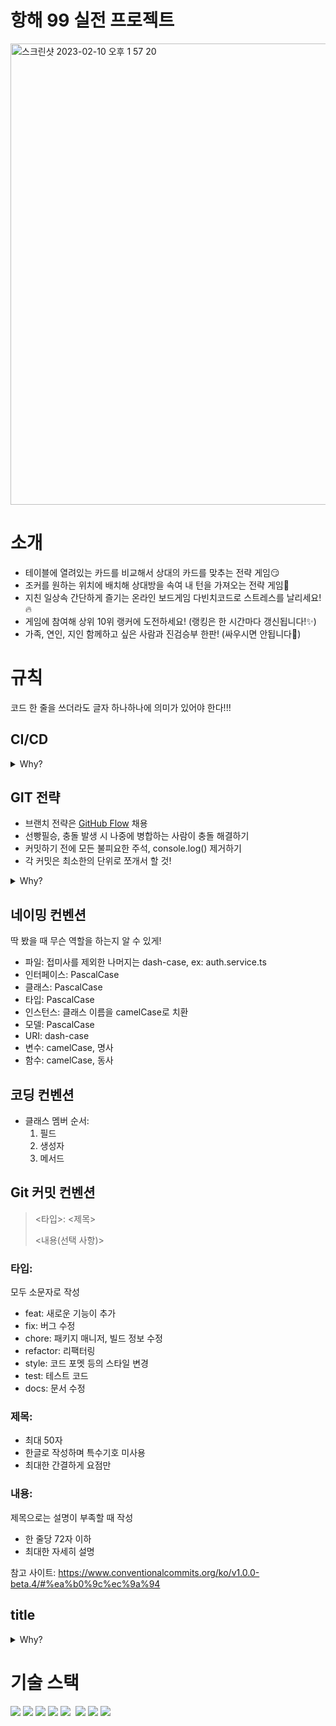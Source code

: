 # 항해 99 실전 프로젝트

<img width="738" alt="스크린샷 2023-02-10 오후 1 57 20" src="https://user-images.githubusercontent.com/117972533/218005049-a2cd84d1-05fb-4022-abbe-ae374472e1b9.png">


# 소개

* 테이블에 열려있는 카드를 비교해서 상대의 카드를 맞추는 전략 게임😏
* 조커를 원하는 위치에 배치해 상대방을 속여 내 턴을 가져오는 전략 게임🤥
* 지친 일상속 간단하게 즐기는 온라인 보드게임 다빈치코드로 스트레스를 날리세요!🔥
* 게임에 참여해 상위 10위 랭커에 도전하세요! (랭킹은 한 시간마다 갱신됩니다!✨)
* 가족, 연인, 지인 함께하고 싶은 사람과 진검승부 한판! (싸우시면 안됩니다🙏)

# 규칙

코드 한 줄을 쓰더라도 글자 하나하나에 의미가 있어야 한다!!!

## CI/CD

<details>
<summary>Why?</summary>
<p>
여러 프로젝트를 진행하다 자연스레 중요하다 생각되는 점이 있었는데, 바로 즉각적인 피드백과 지속적인 품질 유지다. 이를 극대화한 것이 바로 CI는 개념이며 여기서 조금 더 나아간 CI/CD가 있다. 추가로 CI/CD가 속도와 효율은 추구한다는 점이 지금 상황에서 이를 채용하기에 충분했다.
</p>
</details>

## GIT 전략

- 브랜치 전략은 [GitHub Flow](https://subicura.com/git/guide/github-flow.html#github-flow-%E1%84%87%E1%85%A1%E1%86%BC%E1%84%89%E1%85%B5%E1%86%A8) 채용
- 선빵필승, 충돌 발생 시 나중에 병합하는 사람이 충돌 해결하기
- 커밋하기 전에 모든 불피요한 주석, console.log() 제거하기
- 각 커밋은 최소한의 단위로 쪼개서 할 것!

<details>
<summary>Why?</summary>
<p>
개발을 공부하면서 Git을 접하게 됐고 협업도 해보며 다양한 전약을 도입해봤다. 처음에는 각자의 브랜치를 만들어 작업한 뒤, 특정 주기마다 메인 브랜치와 병합하는 전략을 사용 해봤지만 브랜치 하나의 생명 주기가 사실상 무한하므로 서로의 피드백은 거의 배포 직전에서야 이루어졌다. 이는 누군가 한 번 잘못된 방향으로 향했을 경우 좋지 못한 결과를 낳았다.
Git Flow라는 전략도 사용해 봤지만 적은 인원으로 이뤄진 프로젝트에 이를 적용하기에는 쓸모 없는 단계가 너무 많았다.
결국 하나의 브랜치에만 집중하자! 대신 테스트와 배포를 자동화하는 방향으로 가자!라는 생각으로 GitHub Flow라는 전략을 사용하기로 했다.
</p>
</details>

## 네이밍 컨벤션

딱 봤을 때 무슨 역할을 하는지 알 수 있게!

- 파일: 접미사를 제외한 나머지는 dash-case, ex: auth.service.ts
- 인터페이스: PascalCase
- 클래스: PascalCase
- 타입: PascalCase
- 인스턴스: 클래스 이름을 camelCase로 치환
- 모델: PascalCase
- URI: dash-case
- 변수: camelCase, 명사
- 함수: camelCase, 동사

## 코딩 컨벤션

- 클래스 멤버 순서:
  1. 필드
  2. 생성자
  3. 메서드

## Git 커밋 컨벤션

> <타입>: <제목>
>
> <내용(선택 사항)>

### 타입:

모두 소문자로 작성

- feat: 새로운 기능이 추가
- fix: 버그 수정
- chore: 패키지 매니저, 빌드 정보 수정
- refactor: 리팩터링
- style: 코드 포멧 등의 스타일 변경
- test: 테스트 코드
- docs: 문서 수정

### 제목:

- 최대 50자
- 한글로 작성하며 특수기호 미사용
- 최대한 간결하게 요점만

### 내용:

제목으로는 설명이 부족할 때 작성

- 한 줄당 72자 이하
- 최대한 자세히 설명

참고 사이트: https://www.conventionalcommits.org/ko/v1.0.0-beta.4/#%ea%b0%9c%ec%9a%94


## title

<details>
<summary>Why?</summary>
<p>
</p>
</details>

# 기술 스택

<img src="https://img.shields.io/static/v1?label=&color=3178C6&message=TypeScript&logo=TypeScript&style=flat-square&logoColor=ffffff"> <img src="https://img.shields.io/static/v1?label=&color=339933&message=Node.js&logo=Node.js&style=flat-square&logoColor=ffffff"> <img src="https://img.shields.io/static/v1?label=&color=000000&message=Express&logo=Express&style=flat-square&logoColor=ffffff"> <img src="https://img.shields.io/static/v1?label=&color=%23010101&message=Socket.io&logo=Socket.io&style=flat-square&logoColor=ffffff"> <img src="https://img.shields.io/static/v1?label=&color=%23DC382D&message=Redis&logo=Redis&style=flat-square&logoColor=ffffff"> <img src=""> <img src="https://img.shields.io/static/v1?label=&color=%234479A1&message=MySQL&logo=MySQL&style=flat-square&logoColor=ffffff"> <img src="https://img.shields.io/static/v1?label=&color=%23000000&message=JSON Web Tokens&logo=JSON Web Tokens&style=flat-square&logoColor=ffffff"> <img src="https://img.shields.io/static/v1?label=&color=%235A29E4&message=Axios&logo=Axios&style=flat-square&logoColor=ffffff">
